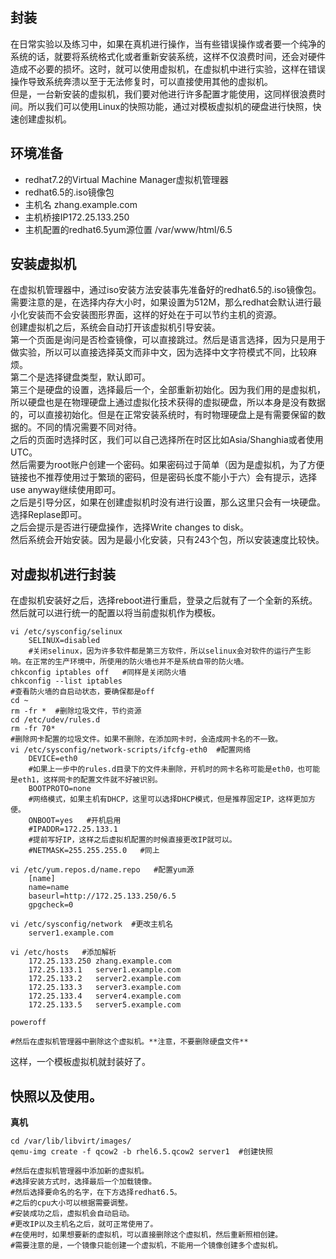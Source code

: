 ## 封装   
在日常实验以及练习中，如果在真机进行操作，当有些错误操作或者要一个纯净的系统的话，就要将系统格式化或者重新安装系统，这样不仅浪费时间，还会对硬件造成不必要的损坏。这时，就可以使用虚拟机，在虚拟机中进行实验，这样在错误操作导致系统奔溃以至于无法修复时，可以直接使用其他的虚拟机。    
但是，一台新安装的虚拟机，我们要对他进行许多配置才能使用，这同样很浪费时间。所以我们可以使用Linux的快照功能，通过对模板虚拟机的硬盘进行快照，快速创建虚拟机。

## 环境准备   
* redhat7.2的Virtual Machine Manager虚拟机管理器
* redhat6.5的.iso镜像包
* 主机名 zhang.example.com
* 主机桥接IP172.25.133.250
* 主机配置的redhat6.5yum源位置 /var/www/html/6.5

## 安装虚拟机   

在虚拟机管理器中，通过iso安装方法安装事先准备好的redhat6.5的.iso镜像包。   
需要注意的是，在选择内存大小时，如果设置为512M，那么redhat会默认进行最小化安装而不会安装图形界面，这样的好处在于可以节约主机的资源。    
创建虚拟机之后，系统会自动打开该虚拟机引导安装。   
第一个页面是询问是否检查镜像，可以直接跳过。然后是语言选择，因为只是用于做实验，所以可以直接选择英文而非中文，因为选择中文字符模式不同，比较麻烦。   
第二个是选择键盘类型，默认即可。   
第三个是硬盘的设置，选择最后一个，全部重新初始化。因为我们用的是虚拟机，所以硬盘也是在物理硬盘上通过虚拟化技术获得的虚拟硬盘，所以本身是没有数据的，可以直接初始化。但是在正常安装系统时，有时物理硬盘上是有需要保留的数据的。不同的情况需要不同对待。   
之后的页面时选择时区，我们可以自己选择所在时区比如Asia/Shanghia或者使用UTC。   
然后需要为root账户创建一个密码。如果密码过于简单（因为是虚拟机，为了方便链接也不推荐使用过于繁琐的密码，但是密码长度不能小于六）会有提示，选择use anyway继续使用即可。   
之后是引导分区，如果在创建虚拟机时没有进行设置，那么这里只会有一块硬盘。选择Replase即可。   
之后会提示是否进行硬盘操作，选择Write changes to disk。   
然后系统会开始安装。因为是最小化安装，只有243个包，所以安装速度比较快。

## 对虚拟机进行封装

在虚拟机安装好之后，选择reboot进行重启，登录之后就有了一个全新的系统。   
然后就可以进行统一的配置以将当前虚拟机作为模板。

    vi /etc/sysconfig/selinux
        SELINUX=disabled 
        #关闭selinux，因为许多软件都是第三方软件，所以selinux会对软件的运行产生影响。在正常的生产环境中，所使用的防火墙也并不是系统自带的防火墙。    
    chkconfig iptables off   #同样是关闭防火墙   
    chkconfig --list iptables   
    #查看防火墙的自启动状态，要确保都是off
    cd ~
    rm -fr *  #删除垃圾文件，节约资源
    cd /etc/udev/rules.d
    rm -fr 70*  
    #删除网卡配置的垃圾文件。如果不删除，在添加网卡时，会造成网卡名的不一致。
    vi /etc/sysconfig/network-scripts/ifcfg-eth0  #配置网络
        DEVICE=eth0
        #如果上一步中的rules.d目录下的文件未删除，开机时的网卡名称可能是eth0，也可能是eth1，这样网卡的配置文件就不好被识别。
        BOOTPROTO=none    
        #网络模式，如果主机有DHCP，这里可以选择DHCP模式，但是推荐固定IP，这样更加方便。
        ONBOOT=yes   #开机启用
        #IPADDR=172.25.133.1    
        #提前写好IP，这样之后虚拟机配置的时候直接更改IP就可以。
        #NETMASK=255.255.255.0   #同上
    
    vi /etc/yum.repos.d/name.repo   #配置yum源
        [name]
        name=name
        baseurl=http://172.25.133.250/6.5
        gpgcheck=0
    
    vi /etc/sysconfig/network  #更改主机名
        server1.example.com
    
    vi /etc/hosts   #添加解析
        172.25.133.250 zhang.example.com
        172.25.133.1   server1.example.com
        172.25.133.2   server2.example.com
        172.25.133.3   server3.example.com
        172.25.133.4   server4.example.com
        172.25.133.5   server5.example.com
    
    poweroff

    #然后在虚拟机管理器中删除这个虚拟机。**注意，不要删除硬盘文件**     


这样，一个模板虚拟机就封装好了。

## 快照以及使用。

**真机**

    cd /var/lib/libvirt/images/
    qemu-img create -f qcow2 -b rhel6.5.qcow2 server1  #创建快照

    #然后在虚拟机管理器中添加新的虚拟机。   
    #选择安装方式时，选择最后一个加载镜像。   
    #然后选择要命名的名字，在下方选择redhat6.5。    
    #之后的cpu大小可以根据需要调整。
    #安装成功之后，虚拟机会自动启动。   
    #更改IP以及主机名之后，就可正常使用了。   
    #在使用时，如果想要新的虚拟机，可以直接删除这个虚拟机，然后重新照相创建。   
    #需要注意的是，一个镜像只能创建一个虚拟机，不能用一个镜像创建多个虚拟机。
    

